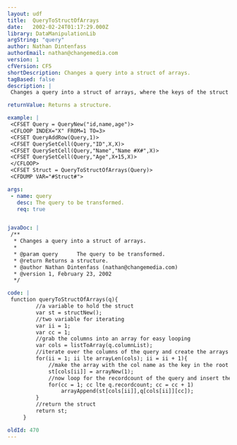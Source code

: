 ```yaml
---
layout: udf
title:  QueryToStructOfArrays
date:   2002-02-24T01:17:29.000Z
library: DataManipulationLib
argString: "query"
author: Nathan Dintenfass
authorEmail: nathan@changemedia.com
version: 1
cfVersion: CF5
shortDescription: Changes a query into a struct of arrays.
tagBased: false
description: |
 Changes a query into a struct of arrays, where the keys of the struct are the column names in the query.  Each struct key holds an array of the values from the query. See also QueryToArrayOfStructs.

returnValue: Returns a structure.

example: |
 <CFSET Query = QueryNew("id,name,age")>
 <CFLOOP INDEX="X" FROM=1 TO=3>
 <CFSET QueryAddRow(Query,1)>
 <CFSET QuerySetCell(Query,"ID",X,X)>
 <CFSET QuerySetCell(Query,"Name","Name #X#",X)>
 <CFSET QuerySetCell(Query,"Age",X+15,X)>
 </CFLOOP>
 <CFSET Struct = QueryToStructOfArrays(Query)>
 <CFDUMP VAR="#Struct#">

args:
 - name: query
   desc: The query to be transformed.
   req: true


javaDoc: |
 /**
  * Changes a query into a struct of arrays.
  * 
  * @param query      The query to be transformed. 
  * @return Returns a structure. 
  * @author Nathan Dintenfass (nathan@changemedia.com) 
  * @version 1, February 23, 2002 
  */

code: |
 function queryToStructOfArrays(q){
         //a variable to hold the struct
         var st = structNew();
         //two variable for iterating
         var ii = 1;
         var cc = 1;
         //grab the columns into an array for easy looping
         var cols = listToArray(q.columnList);
         //iterate over the columns of the query and create the arrays of values
         for(ii = 1; ii lte arrayLen(cols); ii = ii + 1){
             //make the array with the col name as the key in the root struct
             st[cols[ii]] = arrayNew(1);
             //now loop for the recordcount of the query and insert the values
             for(cc = 1; cc lte q.recordcount; cc = cc + 1)
                 arrayAppend(st[cols[ii]],q[cols[ii]][cc]);
         }
         //return the struct
         return st;
     }

oldId: 470
---
```


